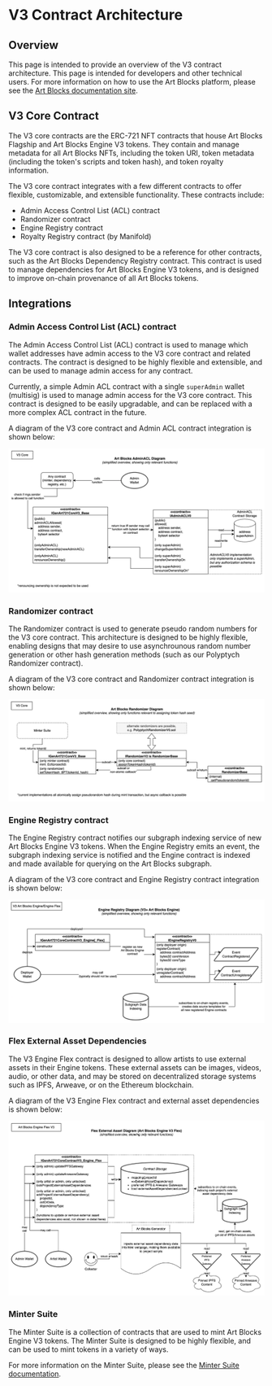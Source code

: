 # V3 Contract Architecture

## Overview

This page is intended to provide an overview of the V3 contract architecture. This page is intended for developers and other technical users. For more information on how to use the Art Blocks platform, please see the [Art Blocks documentation site](https://docs.artblocks.io/).

## V3 Core Contract

The V3 core contracts are the ERC-721 NFT contracts that house Art Blocks Flagship and Art Blocks Engine V3 tokens. They contain and manage metadata for all Art Blocks NFTs, including the token URI, token metadata (including the token's scripts and token hash), and token royalty information.

The V3 core contract integrates with a few different contracts to offer flexible, customizable, and extensible functionality. These contracts include:

- Admin Access Control List (ACL) contract
- Randomizer contract
- Engine Registry contract
- Royalty Registry contract (by Manifold)

The V3 core contract is also designed to be a reference for other contracts, such as the Art Blocks Dependency Registry contract. This contract is used to manage dependencies for Art Blocks Engine V3 tokens, and is designed to improve on-chain provenance of all Art Blocks tokens.

## Integrations

### Admin Access Control List (ACL) contract

The Admin Access Control List (ACL) contract is used to manage which wallet addresses have admin access to the V3 core contract and related contracts. The contract is designed to be highly flexible and extensible, and can be used to manage admin access for any contract.

Currently, a simple Admin ACL contract with a single `superAdmin` wallet (multisig) is used to manage admin access for the V3 core contract. This contract is designed to be easily upgradable, and can be replaced with a more complex ACL contract in the future.

A diagram of the V3 core contract and Admin ACL contract integration is shown below:

![admin-acl-diagram](./images/admin-acl-v3-core-integration.png)

### Randomizer contract

The Randomizer contract is used to generate pseudo random numbers for the V3 core contract. This architecture is designed to be highly flexible, enabling designs that may desire to use asynchrounous random number generation or other hash generation methods (such as our Polyptych Randomizer contract).

A diagram of the V3 core contract and Randomizer contract integration is shown below:

![randomizer-diagram](./images/randomizer-v3-core-integration.png)

### Engine Registry contract

The Engine Registry contract notifies our subgraph indexing service of new Art Blocks Engine V3 tokens. When the Engine Registry emits an event, the subgraph indexing service is notified and the Engine contract is indexed and made available for querying on the Art Blocks subgraph.

A diagram of the V3 core contract and Engine Registry contract integration is shown below:

![engine-registry-diagram](./images/engine-registry-v3-core-integration.png)

### Flex External Asset Dependencies

The V3 Engine Flex contract is designed to allow artists to use external assets in their Engine tokens. These external assets can be images, videos, audio, or other data, and may be stored on decentralized storage systems such as IPFS, Arweave, or on the Ethereum blockchain.

A diagram of the V3 Engine Flex contract and external asset dependencies is shown below:

![engine-flex-diagram](./images/external-asset-dependency-flex-v3.png)

### Minter Suite

The Minter Suite is a collection of contracts that are used to mint Art Blocks Engine V3 tokens. The Minter Suite is designed to be highly flexible, and can be used to mint tokens in a variety of ways.

For more information on the Minter Suite, please see the [Minter Suite documentation](./MINTER_SUITE.md).
